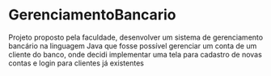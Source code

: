 # GerenciamentoBancario
Projeto proposto pela faculdade, desenvolver um sistema de gerenciamento bancário na linguagem Java que fosse possível gerenciar um conta de um cliente do banco, onde decidi implementar uma tela para cadastro de novas contas e login para clientes já existentes
